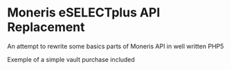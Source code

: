 Moneris eSELECTplus API Replacement
========================

An attempt to rewrite some basics parts of Moneris API in well written PHP5

Exemple of a simple vault purchase included